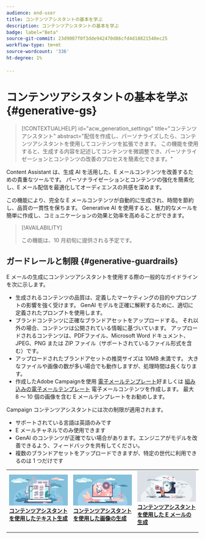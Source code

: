 ```yaml
---
audience: end-user
title: コンテンツアシスタントの基本を学ぶ
description: コンテンツアシスタントの基本を学ぶ
badge: label="Beta"
source-git-commit: 23d9007f0f3dde942470d86cfd4d18821540ec25
workflow-type: tm+mt
source-wordcount: '336'
ht-degree: 1%

---
```



# コンテンツアシスタントの基本を学ぶ {#generative-gs}

>[!CONTEXTUALHELP]
>id="acw_generation_settings"
>title="コンテンツアシスタント"
>abstract="配信を作成し、パーソナライズしたら、コンテンツアシスタントを使用してコンテンツを拡張できます。 この機能を使用すると、生成する内容を記述してコンテンツを微調整でき、パーソナライゼーションとコンテンツの改善のプロセスを簡素化できます。"

Content Assistant は、生成 AI を活用した、E メールコンテンツを改善するための貴重なツールです。 パーソナライゼーションとコンテンツの強化を簡素化し、E メール配信を最適化してオーディエンスの共感を深めます。

この機能により、完全な E メールコンテンツが自動的に生成され、時間を節約し、品質の一貫性を保ちます。 Generative AI を使用すると、魅力的なメールを簡単に作成し、コミュニケーションの効果と効率を高めることができます。

>[!AVAILABILITY]
>
>この機能は、10 月初旬に提供される予定です。

## ガードレールと制限 {#generative-guardrails}

E メールの生成にコンテンツアシスタントを使用する際の一般的なガイドラインを次に示します。

* 生成されるコンテンツの品質は、定義したマーケティングの目的やプロンプトの影響を強く受けます。 GenAI モデルを正確に解釈するために、適切に定義されたプロンプトを使用します。 
* ブランドコンテンツに正確なブランドアセットをアップロードする。 それ以外の場合、コンテンツは公開されている情報に基づいています。 アップロードされるコンテンツは、PDFファイル、Microsoft Word ドキュメント、JPEG、PNG または ZIP ファイル（サポートされているファイル形式を含む）です。
* アップロードされたブランドアセットの推奨サイズは 10MB 未満です。 大きなファイルや画像の数が多い場合でも動作しますが、処理時間は長くなります。
* 作成したAdobe Campaignを使用 [電子メールテンプレート](../content/email-sample-templates.md)好ましくは [組み込みの電子メールテンプレート](../content/email-sample-templates.md) 電子メールコンテンツを作成します。 最大 8 ～ 10 個の画像を含む E メールテンプレートをお勧めします。


Campaign コンテンツアシスタントには次の制限が適用されます。

* サポートされている言語は英語のみです
* E メールチャネルでのみ使用できます
* GenAI のコンテンツが正確でない場合があります。エンジニアがモデルを改善できるよう、フィードバックを共有してください。
* 複数のブランドアセットをアップロードできますが、特定の世代に利用できるのは 1 つだけです

<table style="table-layout:fixed"><tr style="border: 0;">
<td>
<a href="generative-content.md">
<img alt="テキストの生成" src="assets/do-not-localize/text-genai.jpeg">
</a>
<div>
<a href="generative-content.md"><strong>コンテンツアシスタントを使用したテキスト生成</strong></a>
</div>
<p>
</td>
<td>
<a href="generative-image.md">
<img alt="画像の生成" src="assets/do-not-localize/image-genai.jpeg">
</a>
<div><a href="generative-image.md"><strong>コンテンツアシスタントを使用した画像の生成</strong>
</div>
<p>
</td>
<td>
<a href="generative-email.md">
<img alt="E メールの生成" src="assets/do-not-localize/email-genai.jpeg">
</a>
<div>
<a href="generative-email.md"><strong>コンテンツアシスタントを使用した E メールの生成</strong></a>
</div>
<p></td>
</tr></table>

